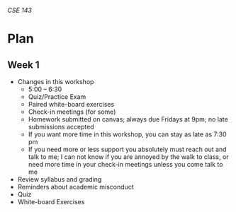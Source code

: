 _CSE 143_
# Plan
## Week 1

* Changes in this workshop
	* 5:00 – 6:30
	* Quiz/Practice Exam
	* Paired white-board exercises
	* Check-in meetings (for some)
	* Homework submitted on canvas; always due Fridays at 9pm; no late submissions accepted
	* If you want more time in this workshop, you can stay as late as 7:30 pm
	* If you need more or less support you absolutely must reach out and talk to me; I can not know if you are annoyed by the walk to class, or need more time in your check-in meetings unless you come talk to me
* Review syllabus and grading
* Reminders about academic misconduct
* Quiz
* White-board Exercises